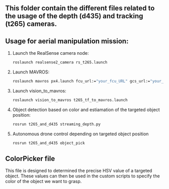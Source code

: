 ## This folder contain the different files related to the usage of the depth (d435) and tracking (t265) cameras.

## Usage for aerial manipulation mission: 

1. Launch the RealSense camera node:
    ```bash
    roslaunch realsense2_camera rs_t265.launch
    ```

2. Launch MAVROS:
    ```bash
    roslaunch mavros px4.launch fcu_url:="your_fcu_URL" gcs_url:="your_gcs_URL"
    ```

3. Launch vision_to_mavros:
    ```bash
    roslaunch vision_to_mavros t265_tf_to_mavros.launch
    ```

4. Object detection based on color and estiamation of the targeted object position:
    ```bash
    rosrun t265_and_d435 streaming_depth.py
    ```
5. Autonomous drone control depending on targeted object position 
    ```bash
    rosrun t265_and_d435 object_pick
    ```
    
## ColorPicker file

This file is designed to determined the precise HSV value of a targeted object. These values can then be used in the custom scripts to specify the color of the object we want to grasp.

